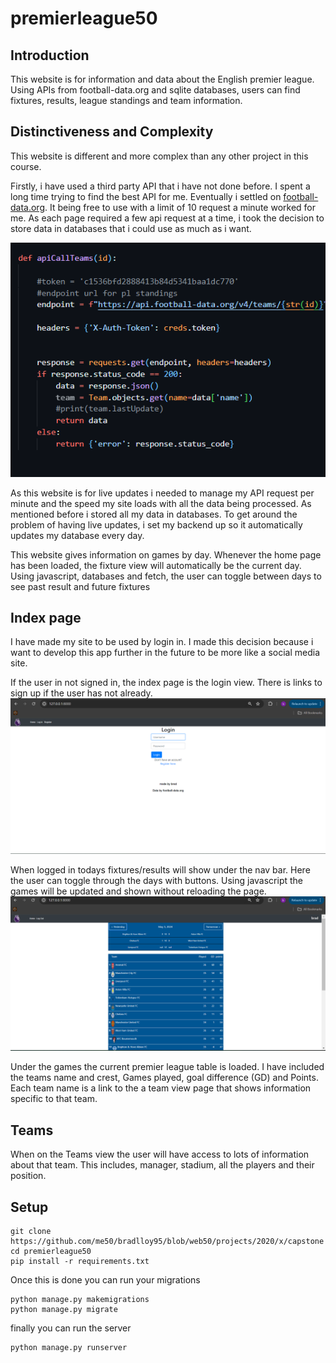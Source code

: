 # premierleague50

## Introduction

This website is for information and data about the English premier league. Using APIs from football-data.org and sqlite databases, users can find fixtures, results, league standings and team information.

## Distinctiveness and Complexity

This website is different and more complex than any other project in this course. 

Firstly, i have used a third party API that i have not done before. I spent a long time trying to find the best API for me. Eventually i settled on [football-data.org](https://www.football-data.org/). It being free to use with a limit of 10 request a minute worked for me. As each page required a few api request at a time, i took the decision to store data in databases that i could use as much as i want. 

![api screenshot](screenshots/api-screenshot.png)

As this website is for live updates i needed to manage my API request per minute and the speed my site loads with all the data being processed. As mentioned before i stored all my data in databases. To get around the problem of having live updates, i set my backend up so it automatically updates my database every day.


This website gives information on games by day. Whenever the home page has been loaded, the fixture view will automatically be the current day. Using javascript, databases and fetch, the user can toggle between days to see past result and future fixtures

## Index page

I have made my site to be used by login in. I made this decision because i want to develop this app further in the future to be more like a social media site.

If the user in not signed in, the index page is the login view. There is links to sign up if the user has not already.
![index logged in view](screenshots/index-logged-out.png)


When logged in todays fixtures/results will show under the nav bar. Here the user can toggle through the days with buttons. Using javascript the games will be updated and shown without reloading the page.
![index logged in view](screenshots/index-logged-in.png)

Under the games the current premier league table is loaded. I have included the teams name and crest, Games played, goal difference (GD) and Points.
Each team name is a link to the a team view page that shows information specific to that team.

## Teams 

When on the Teams view the user will have access to lots of information about that team. This includes, manager, stadium, all the players and their position.

## Setup
    git clone https://github.com/me50/bradlloy95/blob/web50/projects/2020/x/capstone
    cd premierleague50
    pip install -r requirements.txt

Once this is done you can run your migrations

    python manage.py makemigrations
    python manage.py migrate

finally you can run the server

    python manage.py runserver